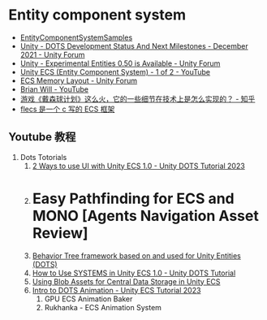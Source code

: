 # Entity component system

- [EntityComponentSystemSamples](https://github.com/Unity-Technologies/EntityComponentSystemSamples)
- [Unity - DOTS Development Status And Next Milestones - December 2021 - Unity Forum](https://forum.unity.com/threads/dots-development-status-and-next-milestones-december-2021.1209727/#post-7722964)
- [Unity - Experimental Entities 0.50 is Available - Unity Forum](https://forum.unity.com/threads/experimental-entities-0-50-is-available.1253394/)
- [Unity ECS (Entity Component System) - 1 of 2 - YouTube](https://www.youtube.com/watch?v=OqzUr-Rg6w4)
- [ECS Memory Layout - Unity Forum](https://forum.unity.com/threads/ecs-memory-layout.532028/)
- [Brian Will - YouTube](https://www.youtube.com/channel/UCseUQK4kC3x2x543nHtGpzw)
- [ 游戏《戴森球计划》这么火，它的一些细节在技术上是怎么实现的？ - 知乎](https://www.zhihu.com/question/442555442/answer/1711890146)
- [flecs 是⼀个 c 写的 ECS 框架](https://github.com/SanderMertens/flecs)

## Youtube 教程

1. Dots Totorials
	1. [2 Ways to use UI with Unity ECS 1.0 - Unity DOTS Tutorial 2023](https://www.youtube.com/watch?v=mhVwBUbesI4)
	2. # Easy Pathfinding for ECS and MONO [Agents Navigation Asset Review]
	3. [Behavior Tree framework based on and used for Unity Entities (DOTS)](https://github.com/quabug/EntitiesBT)
	4. [How to Use SYSTEMS in Unity ECS 1.0 - Unity DOTS Tutorial](https://www.youtube.com/watch?v=t2S9-pC05hs&t=132s)
	5. [Using Blob Assets for Central Data Storage in Unity ECS](https://www.youtube.com/watch?v=PeTcIzoaTEA)
	6. [Intro to DOTS Animation - Unity ECS Tutorial 2023]( https://www.youtube.com/watch?v=KvabbZKrUHk)
		1. GPU ECS Animation Baker
		2. Rukhanka - ECS Animation System